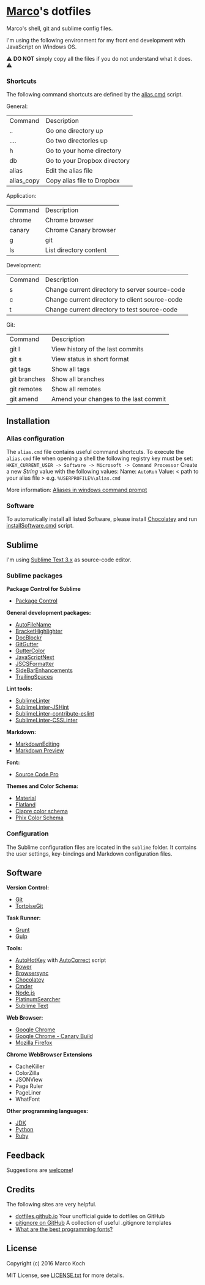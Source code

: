 # [Marco](https://github.com/markoch)'s dotfiles
Marco's shell, git and sublime config files.

I'm using the following environment for my front end development with JavaScript on Windows OS.

:warning: **DO NOT** simply copy all the files if you do not understand what it does. :warning:

### Shortcuts
The following command shortcuts are defined by the [alias.cmd](alias.cmd) script.

General:
<table>
    <tr><td>Command</td><td>Description</td></tr>
    <tr><td>..</td><td>Go one directory up</td></tr>
    <tr><td>....</td><td>Go two directories up</td></tr>
    <tr><td>h</td><td>Go to your home directory</td></tr>
    <tr><td>db</td><td>Go to your Dropbox directory</td></tr>
    <tr><td>alias</td><td>Edit the alias file</td></tr>
    <tr><td>alias_copy</td><td>Copy alias file to Dropbox</td></tr>
</table>

Application:
<table>
    <tr><td>Command</td><td>Description</td></tr>
    <tr><td>chrome</td><td>Chrome browser</td></tr>
    <tr><td>canary</td><td>Chrome Canary browser</td></tr>
    <tr><td>g</td><td>git</td></tr>
    <tr><td>ls</td><td>List directory content</td></tr>
</table>

Development:
<table>
<tr><td>Command</td><td>Description</td></tr>
<tr><td>s</td><td>Change current directory to server source-code</td></tr>
<tr><td>c</td><td>Change current directory to client source-code</td></tr>
<tr><td>t</td><td>Change current directory to test source-code</td></tr>
</table>

Git:
<table>
<tr><td>Command</td><td>Description</td></tr>
<tr><td>git l</td><td>View history of the last commits</td></tr>
<tr><td>git s</td><td>View status in short format</td></tr>
<tr><td>git tags</td><td>Show all tags</td></tr>
<tr><td>git branches</td><td>Show all branches</td></tr>
<tr><td>git remotes</td><td>Show all remotes</td></tr>
<tr><td>git amend</td><td>Amend your changes to the last commit</td></tr>
</table>

## Installation
### Alias configuration
The `alias.cmd` file contains useful command shortcuts. To execute the `alias.cmd` file when opening a shell the following registry key must be set:
`HKEY_CURRENT_USER -> Software -> Microsoft -> Command Processor`
Create a new *String* value with the following values:
Name: `AutoRun`
Value: < path to your alias file > e.g. `%USERPROFILE%\alias.cmd`

More information:
[Aliases in windows command prompt](http://stackoverflow.com/questions/20530996/aliases-in-windows-command-prompt)

### Software
To automatically install all listed Software, please install [Chocolatey](https://chocolatey.org/) and run [installSoftware.cmd](setup/installSoftware.cmd) script.

## Sublime
I'm using [Sublime Text 3.x](http://www.sublimetext.com/) as source-code editor.

### Sublime packages
**Package Control for Sublime**
* [Package Control](https://packagecontrol.io/installation)

**General development packages:**
* [AutoFileName](https://github.com/BoundInCode/AutoFileName)
* [BracketHighlighter](https://github.com/facelessuser/BracketHighlighter)
* [DocBlockr](https://github.com/spadgos/sublime-jsdocs)
* [GitGutter](https://github.com/jisaacks/GitGutter)
* [GutterColor](https://packagecontrol.io/packages/Gutter%20Color)
* [JavaScriptNext](https://github.com/Benvie/JavaScriptNext.tmLanguage)
* [JSCSFormatter](https://github.com/TheSavior/SublimeJSCSFormatter)
* [SideBarEnhancements](https://github.com/titoBouzout/SideBarEnhancements)
* [TrailingSpaces](https://github.com/SublimeText/TrailingSpaces)

**Lint tools:**
* [SublimeLinter](https://github.com/SublimeLinter/SublimeLinter3)
* [SublimeLinter-JSHint](https://github.com/SublimeLinter/SublimeLinter-jshint)
* [SublimeLinter-contribute-eslint](https://github.com/roadhump/SublimeLinter-eslint)
* [SublimeLinter-CSSLinter](https://github.com/SublimeLinter/SublimeLinter-csslint)

**Markdown:**
* [MarkdownEditing](https://packagecontrol.io/packages/MarkdownEditing)
* [Markdown Preview](https://github.com/revolunet/sublimetext-markdown-preview)

**Font:**
* [Source Code Pro](https://github.com/adobe-fonts/source-code-pro)

**Themes and Color Schema:**
* [Material](https://github.com/equinusocio/material-theme)
* [Flatland](https://github.com/thinkpixellab/flatland)
* [Ciapre color schema](https://github.com/vinhnx/Ciapre.tmTheme)
* [Phix Color Schema](https://github.com/stuartherbert/sublime-phix-color-scheme)

### Configuration
The Sublime configuration files are located in the `sublime` folder. It contains the user settings, key-bindings and Markdown configuration files.

## Software
**Version Control:**
* [Git](https://git-for-windows.github.io/)
* [TortoiseGit](https://tortoisegit.org/)

**Task Runner:**
* [Grunt](http://gruntjs.com//)
* [Gulp](http://gulpjs.com/)

**Tools:**
* [AutoHotKey](https://www.autohotkey.com/) with [AutoCorrect](https://www.autohotkey.com/download/AutoCorrect.ahk) script
* [Bower](http://bower.io/)
* [Browsersync](http://www.browsersync.io/)
* [Chocolatey](https://chocolatey.org/)
* [Cmder](http://cmder.net/)
* [Node.js](https://nodejs.org/)
* [PlatinumSearcher](https://github.com/monochromegane/the_platinum_searcher)
* [Sublime Text](http://www.sublimetext.com/)

**Web Browser:**
* [Google Chrome](https://www.google.de/chrome/browser/desktop/)
* [Google Chrome - Canary Build](https://www.google.de/chrome/browser/canary.html)
* [Mozilla Firefox](https://www.mozilla.org/de/firefox/new/)

**Chrome WebBrowser Extensions**
* CacheKiller
* ColorZilla
* JSONView
* Page Ruler
* PageLiner
* WhatFont

**Other programming languages:**
* [JDK](http://www.oracle.com/technetwork/java/javase/downloads/index.html)
* [Python](https://www.python.org/)
* [Ruby](https://www.ruby-lang.org)

## Feedback
Suggestions are [welcome](https://github.com/markoch/dotfiles/issues)!

## Credits
The following sites are very helpful.
* [dotfiles.github.io](https://dotfiles.github.io/) Your unofficial guide to dotfiles on GitHub
* [gitignore on GitHub](https://github.com/github/gitignore) A collection of useful .gitignore templates
* [What are the best programming fonts?](http://www.slant.co/topics/67/~programming-fonts)

## License
Copyright (c) 2016 Marco Koch

MIT License, see [LICENSE.txt](LICENSE.txt) for more details.

